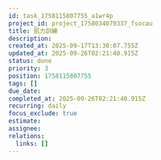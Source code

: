 ```yaml
---
id: task_1758115807755_a1wr4p
project_id: project_1758034079337_fsocau
title: 肌力訓練
description: 
created_at: 2025-09-17T13:30:07.755Z
updated_at: 2025-09-26T02:21:40.915Z
status: done
priority: 3
position: 1758115807755
tags: []
due_date: 
completed_at: 2025-09-26T02:21:40.915Z
recurring: daily
focus_exclude: true
estimate: 
assignee: 
relations:
  links: []
---
```






















